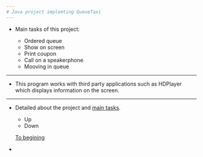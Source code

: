 ```yaml
---
# Java project implemting QueueTaxi
---
```

* <h7>Main tasks of this project: 
  
  + Ordered queue
  + Show on screen
  + Print coupon
  + Сall on a speakerphone
  + Mooving in queue
  
---

* <h7> This program works with third party applications such as HDPlayer which displays information on the screen.
  
---
* <h7> Detailed about the project and [main tasks](https://github.com/LehaZhigimont/Taxi/blob/main/README#Main-tasks-of-this-project:).



  * Up
  * Down
  
  
  
  
  
  
  
  [To begining](https://github.com/LehaZhigimont/Taxi/blob/main/README.md#java-project-implemting-queuetaxi)
  
-
